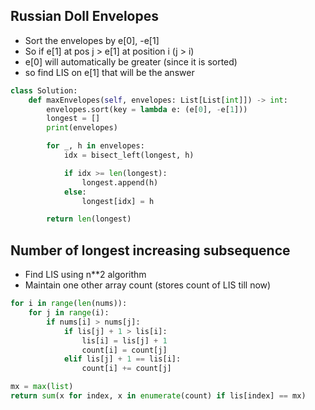 ## Russian Doll Envelopes

- Sort the envelopes by e[0], -e[1]
- So if e[1] at pos j > e[1] at position i (j > i) 
- e[0] will automatically be greater (since it is sorted)
- so find LIS on e[1] that will be the answer

```python
class Solution:
    def maxEnvelopes(self, envelopes: List[List[int]]) -> int:
        envelopes.sort(key = lambda e: (e[0], -e[1]))
        longest = []
        print(envelopes)

        for _, h in envelopes:
            idx = bisect_left(longest, h)

            if idx >= len(longest):
                longest.append(h)
            else:
                longest[idx] = h

        return len(longest)

```

## Number of longest increasing subsequence

- Find LIS using n**2 algorithm
- Maintain one other array count (stores count of LIS till now)

```python
for i in range(len(nums)):
    for j in range(i):
        if nums[i] > nums[j]:
            if lis[j] + 1 > lis[i]:
                lis[i] = lis[j] + 1
                count[i] = count[j]
            elif lis[j] + 1 == lis[i]:
                count[i] += count[j]

mx = max(list)
return sum(x for index, x in enumerate(count) if lis[index] == mx)

```